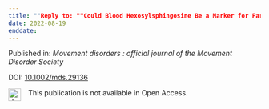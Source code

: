 ```yaml
---
title: ""Reply to: ""Could Blood Hexosylsphingosine Be a Marker for Parkinson's Disease Linked with GBA1 Mutations""?""
date: 2022-08-19
enddate:
---
```


Published in: *Movement disorders : official journal of the Movement Disorder Society*

DOI: [10.1002/mds.29136](https://doi.org/10.1002/mds.29136)

<img src="https://upload.wikimedia.org/wikipedia/commons/thumb/0/0e/Closed_Access_logo_transparent.svg/1200px-Closed_Access_logo_transparent.svg.png" alt="drawing" width="25" align="left"/> &nbsp;&nbsp;&nbsp;This publication is not available in Open Access.


